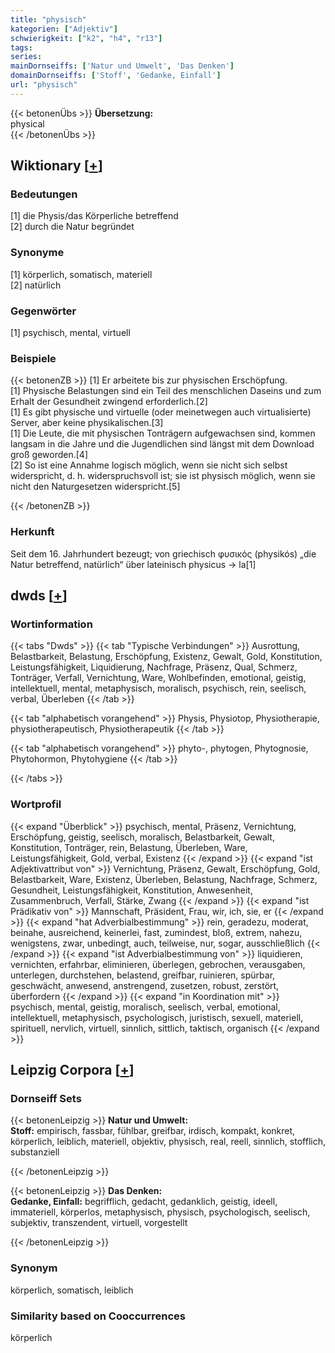 ```yaml
---
title: "physisch"
kategorien: ["Adjektiv"]
schwierigkeit: ["k2", "h4", "r13"]
tags:
series:
mainDornseiffs: ['Natur und Umwelt', 'Das Denken']
domainDornseiffs: ['Stoff', 'Gedanke, Einfall']
url: "physisch"
---
```


{{< betonenÜbs >}}
**Übersetzung:**  
physical  
{{< /betonenÜbs >}}

## Wiktionary [[+](https://de.wiktionary.org/wiki/physisch)]

### Bedeutungen
[1] die Physis/das Körperliche betreffend  
[2] durch die Natur begründet  

### Synonyme
[1] körperlich, somatisch, materiell  
[2] natürlich  

### Gegenwörter
[1] psychisch, mental, virtuell  

### Beispiele
{{< betonenZB >}}
[1] Er arbeitete bis zur physischen Erschöpfung.  
[1] Physische Belastungen sind ein Teil des menschlichen Daseins und zum Erhalt der Gesundheit zwingend erforderlich.[2]  
[1] Es gibt physische und virtuelle (oder meinetwegen auch virtualisierte) Server, aber keine physikalischen.[3]  
[1] Die Leute, die mit physischen Tonträgern aufgewachsen sind, kommen langsam in die Jahre und die Jugendlichen sind längst mit dem Download groß geworden.[4]  
[2] So ist eine Annahme logisch möglich, wenn sie nicht sich selbst widerspricht, d. h. widerspruchsvoll ist; sie ist physisch möglich, wenn sie nicht den Naturgesetzen widerspricht.[5]  

{{< /betonenZB >}}
### Herkunft
Seit dem 16. Jahrhundert bezeugt; von griechisch φυσικός (physikós) „die Natur betreffend, natürlich“ über lateinisch physicus → la[1]  



## dwds [[+](https://www.dwds.de/wb/physisch)]

### Wortinformation
{{< tabs "Dwds" >}}
{{< tab "Typische Verbindungen" >}}
Ausrottung, Belastbarkeit, Belastung, Erschöpfung, Existenz, Gewalt, Gold, Konstitution, Leistungsfähigkeit, Liquidierung, Nachfrage, Präsenz, Qual, Schmerz, Tonträger, Verfall, Vernichtung, Ware, Wohlbefinden, emotional, geistig, intellektuell, mental, metaphysisch, moralisch, psychisch, rein, seelisch, verbal, Überleben
{{< /tab >}}

{{< tab "alphabetisch vorangehend" >}}
Physis, Physiotop, Physiotherapie, physiotherapeutisch, Physiotherapeutik
{{< /tab >}}

{{< tab "alphabetisch vorangehend" >}}
phyto-, phytogen, Phytognosie, Phytohormon, Phytohygiene
{{< /tab >}}

{{< /tabs >}}

### Wortprofil
{{< expand "Überblick" >}} psychisch, mental, Präsenz, Vernichtung, Erschöpfung, geistig, seelisch, moralisch, Belastbarkeit, Gewalt, Konstitution, Tonträger, rein, Belastung, Überleben, Ware, Leistungsfähigkeit, Gold, verbal, Existenz {{< /expand >}}
{{< expand "ist Adjektivattribut von" >}} Vernichtung, Präsenz, Gewalt, Erschöpfung, Gold, Belastbarkeit, Ware, Existenz, Überleben, Belastung, Nachfrage, Schmerz, Gesundheit, Leistungsfähigkeit, Konstitution, Anwesenheit, Zusammenbruch, Verfall, Stärke, Zwang {{< /expand >}}
{{< expand "ist Prädikativ von" >}} Mannschaft, Präsident, Frau, wir, ich, sie, er {{< /expand >}}
{{< expand "hat Adverbialbestimmung" >}} rein, geradezu, moderat, beinahe, ausreichend, keinerlei, fast, zumindest, bloß, extrem, nahezu, wenigstens, zwar, unbedingt, auch, teilweise, nur, sogar, ausschließlich {{< /expand >}}
{{< expand "ist Adverbialbestimmung von" >}} liquidieren, vernichten, erfahrbar, eliminieren, überlegen, gebrochen, verausgaben, unterlegen, durchstehen, belastend, greifbar, ruinieren, spürbar, geschwächt, anwesend, anstrengend, zusetzen, robust, zerstört, überfordern {{< /expand >}}
{{< expand "in Koordination mit" >}} psychisch, mental, geistig, moralisch, seelisch, verbal, emotional, intellektuell, metaphysisch, psychologisch, juristisch, sexuell, materiell, spirituell, nervlich, virtuell, sinnlich, sittlich, taktisch, organisch {{< /expand >}}

## Leipzig Corpora [[+](https://corpora.uni-leipzig.de/en/res?word=physisch&corpusId=deu_newscrawl-public_2018)]

### Dornseiff Sets
{{< betonenLeipzig >}}
**Natur und Umwelt:**  
**Stoff:** empirisch, fassbar, fühlbar, greifbar, irdisch, kompakt, konkret, körperlich, leiblich, materiell, objektiv, physisch, real, reell, sinnlich, stofflich, substanziell  

{{< /betonenLeipzig >}}


{{< betonenLeipzig >}}
**Das Denken:**  
**Gedanke, Einfall:** begrifflich, gedacht, gedanklich, geistig, ideell, immateriell, körperlos, metaphysisch, physisch, psychologisch, seelisch, subjektiv, transzendent, virtuell, vorgestellt  

{{< /betonenLeipzig >}}

### Synonym
körperlich, somatisch, leiblich


### Similarity based on Cooccurrences
körperlich

